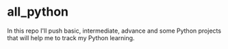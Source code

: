 # all_python
In this repo I'll push basic, intermediate, advance and some Python projects that will help me to track my Python learning. 
